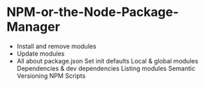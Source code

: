 # NPM-or-the-Node-Package-Manager

- Install and remove modules
- Update modules
- All about package.json
Set init defaults
Local & global modules
Dependencies & dev dependencies
Listing modules
Semantic Versioning
NPM Scripts
